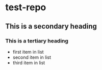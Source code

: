 # test-repo
## This is a secondary heading
### This is a tertiary heading

* first item in list
* second item in list
* third item in list

